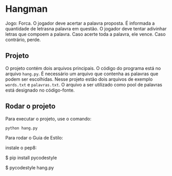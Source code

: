# Hangman

Jogo: Forca.
O jogador deve acertar a palavra proposta.
É informada a quantidade de letrasna palavra em questão.
O jogador deve tentar adivinhar letras que compoem a palavra.
Caso acerte toda a palavra, ele vence. Caso contrário, perde.

Projeto
------

O projeto contém dois arquivos principais.
O código do programa está no arquivo `hang.py`.
É necessário um arquivo que contenha as palavras que podem ser escolhidas.
Nesse projeto estão dois arquivos de exemplo `words.txt` e `palavras.txt`.
O arquivo a ser utilizado como pool de palavras está designado no código-fonte.

Rodar o projeto
------

Para executar o projeto, use o comando:

```
python hang.py
```
Para rodar o Guia de Estilo:

instale o pep8:

$ pip install pycodestyle

$ pycodestyle hang.py
